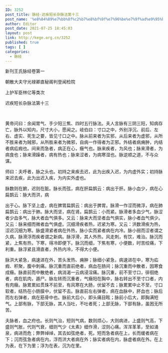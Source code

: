 ```yaml
---
ID: 3252
post_title: 脉经·迟疾短长杂脉法第十三
post_name: '%e8%84%89%e7%bb%8f%c2%b7%e8%bf%9f%e7%96%be%e7%9f%ad%e9%95%bf%e6%9d%82%e8%84%89%e6%b3%95%e7%ac%ac%e5%8d%81%e4%b8%89'
author: Editor
post_date: 2021-07-25 18:45:03
layout: post
link: http://kege.org.cn/3252
published: true
tags: [ ]
categories:
  - 脉经
---
```

新刊王氏脉经卷第一

朝散大夫守光禄卿直秘阁判登闻检院

上护军臣林亿等类次

迟疾短长杂脉法第十三

&nbsp;
<p class="content">黄帝问曰：余闻胃气、手少阳三焦、四时五行脉法。夫人言脉有三阴三阳，知病存亡，脉外以知内，尺寸大小，愿闻之。岐伯曰：寸口之中，外别浮沉、前后、左右、虚实、死生之要，皆见寸口之中。脉从前来者为实邪，从后来者为虚邪，从所不胜来者为贼邪，从所胜来者为微邪，自病<span class="emphasis_small">一作得</span>者为正邪。外结者病痈肿，内结者病疝瘕也。间来而急者，病正在心，癥气也。脉来疾者，为风也；脉来滑者，为病食也；脉来滑躁者，病有热也；脉来涩者，为病寒湿也。脉逆顺之道，不与众谋。</p>
<p class="content">师曰：夫呼者，脉之头也。初持之来疾去迟，此为出疾入迟，为内虚外实；初持脉来迟去疾，此为出迟入疾，为内实外虚也。</p>
<p class="content">脉数则在腑，迟则在脏。脉长而弦，病在肝<span class="emphasis_small">扁鹊云：病出于肝。</span>脉小血少，病在心<span class="emphasis_small">扁鹊云：脉大而洪，病</span></p>
<p class="content"><span class="emphasis_small">出于心。</span>脉下坚上虚，病在脾胃<span class="emphasis_small">扁鹊云：病出于脾胃。</span>脉滑<span class="emphasis_small">一作涩</span>而微浮，病在肺<span class="emphasis_small">扁鹊云：病出于肺。</span>脉大而坚，病在肾。<span class="emphasis_small">扁鹊云：</span><span class="emphasis_small">小而紧。</span>脉滑者多血少气，脉涩者少血多气，脉大者血气俱多。又云：脉来大而坚者血气俱实，脉小者血气俱少。又云：脉来细而微者血气俱虚。沉细滑疾者热，迟紧为寒。<span class="emphasis_small">又云：洪数滑疾为热，涩迟沉细为寒。</span>脉盛滑紧者病在外热，脉小实而紧者病在内冷。脉小弱而涩者谓之久病，脉滑浮而疾者谓之新病。脉浮滑，其人外热，风走刺，有饮，难治。脉沉而紧，上焦有热，下寒，得冷即便下。脉沉而细，下焦有寒，小便数，时苦绞痛，下利重。脉浮紧且滑直者，外热内冷，不得大小便。</p>
<p class="content">脉洪大紧急，病速进在外，苦头发热、痈肿；脉细小紧急，病速进在中，寒为疝瘕、积聚，腹中刺痛。脉沉重而直前绝者，病血在肠间；脉沉重而中散者，因寒食成癥。脉直前而中散绝者，病消渴<span class="emphasis_small">一云病浸淫痛。</span>脉沉重，前不至寸口，徘徊绝者，病在肌肉，遁尸。脉左转而沉重者，气癥阳在胸中，脉右转出不至寸口者，内有肉癥。脉累累如贯珠不前至，有风寒在大肠，伏留不去；脉累累中止不至，寸口软者，结热在小肠膜中，伏留不去。脉直前左右弹者，病在血脉中，肧血也；脉后而左右弹者，病在筋骨中也。脉前大后小，即头痛目眩；脉前小后大，即胸满短气。上部有脉，下部无脉，其人当吐，不吐者死；上部无脉，下部有脉，虽困无所苦。</p>
<p class="content">夫脉者，血之府也。长则气治，短则气病，数则烦心，大则病进，上盛则气高，下盛则气胀，代则气衰，细则气少<span class="emphasis_small">《太素》细作滑，</span>涩则心痛。浑浑革革，至如涌泉，病进而危；弊弊绰绰，其去如弦绝者，死。短而急者病在上，长而缓者病在下；沉而弦急者病在内，浮而洪大者病在外；脉实者病在内，脉虚者病在外。在上为表，在下为里；浮为在表，沉为在里。</p>